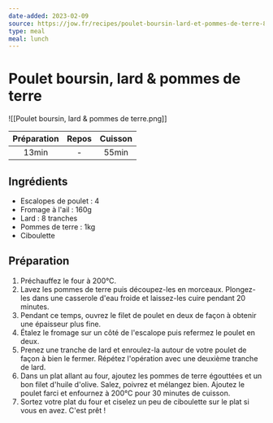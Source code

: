 ```yaml
---
date-added: 2023-02-09
source: https://jow.fr/recipes/poulet-boursin-lard-et-pommes-de-terre-8mloh3c9m6rklxmz0whm
type: meal
meal: lunch
---
```


# Poulet boursin, lard & pommes de terre

![[Poulet boursin, lard & pommes de terre.png]]

| Préparation | Repos | Cuisson |
|:-----------:|:-----:|:-------:|
|    13min    |   -   |  55min  |

## Ingrédients

- Escalopes de poulet : 4
- Fromage à l'ail : 160g
- Lard : 8 tranches
- Pommes de terre : 1kg
- Ciboulette

## Préparation

1. Préchauffez le four à 200°C.
2. Lavez les pommes de terre puis découpez-les en morceaux. Plongez-les dans une casserole d'eau froide et laissez-les cuire pendant 20 minutes.
3. Pendant ce temps, ouvrez le filet de poulet en deux de façon à obtenir une épaisseur plus fine.
4. Étalez le fromage sur un côté de l'escalope puis refermez le poulet en deux.
5. Prenez une tranche de lard et enroulez-la autour de votre poulet de façon à bien le fermer. Répétez l'opération avec une deuxième tranche de lard.
6. Dans un plat allant au four, ajoutez les pommes de terre égouttées et un bon filet d'huile d'olive. Salez, poivrez et mélangez bien. Ajoutez le poulet farci et enfournez à 200°C pour 30 minutes de cuisson.
7. Sortez votre plat du four et ciselez un peu de ciboulette sur le plat si vous en avez. C'est prêt !
